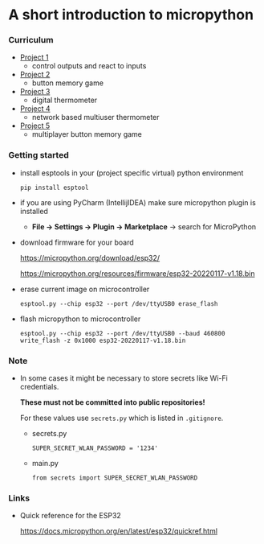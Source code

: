 # A short introduction to micropython

### Curriculum

* [Project 1](project1/readme.md)
    * control outputs and react to inputs
* [Project 2](project2/readme.md)
    * button memory game
* [Project 3](project3/readme.md)
    * digital thermometer
* [Project 4](project4/readme.md)
    * network based multiuser thermometer
* [Project 5](project4/readme.md)
    * multiplayer button memory game

### Getting started

* install esptools in your (project specific virtual) python environment

  `pip install esptool`

* if you are using PyCharm (IntellijIDEA) make sure micropython plugin is installed
    * **File -> Settings -> Plugin -> Marketplace** -> search for MicroPython
* download firmware for your board

  https://micropython.org/download/esp32/

  https://micropython.org/resources/firmware/esp32-20220117-v1.18.bin

* erase current image on microcontroller

  `esptool.py --chip esp32 --port /dev/ttyUSB0 erase_flash`

* flash micropython to microcontroller

  `esptool.py --chip esp32 --port /dev/ttyUSB0 --baud 460800 write_flash -z 0x1000 esp32-20220117-v1.18.bin`

### Note

* In some cases it might be necessary to store secrets like Wi-Fi credentials.

  **These must not be committed into public repositories!**

  For these values use `secrets.py` which is listed in `.gitignore`.

    * secrets.py

      `SUPER_SECRET_WLAN_PASSWORD = '1234'`

    * main.py

      `from secrets import SUPER_SECRET_WLAN_PASSWORD`

### Links

* Quick reference for the ESP32

  https://docs.micropython.org/en/latest/esp32/quickref.html


